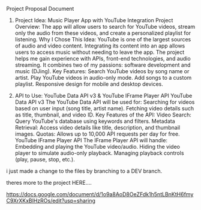 Project Proposal Document
1. Project Idea: Music Player App with YouTube Integration
Project Overview:
The app will allow users to search for YouTube videos, stream only the audio from these videos, and create a personalized playlist for listening.
Why I Chose This Idea:
YouTube is one of the largest sources of audio and video content. Integrating its content into an app allows users to access music without needing to leave the app.
The project helps me gain experience with APIs, front-end technologies, and audio streaming.
It combines two of my passions: software development and music (DJing).
Key Features:
Search YouTube videos by song name or artist.
Play YouTube videos in audio-only mode.
Add songs to a custom playlist.
Responsive design for mobile and desktop devices.

2. API to Use: YouTube Data API v3 & YouTube IFrame Player API
YouTube Data API v3
The YouTube Data API will be used for:
Searching for videos based on user input (song title, artist name).
Fetching video details such as title, thumbnail, and video ID.
Key Features of the API:
Video Search: Query YouTube's database using keywords and filters.
Metadata Retrieval: Access video details like title, description, and thumbnail images.
Quotas: Allows up to 10,000 API requests per day for free.
YouTube IFrame Player API
The IFrame Player API will handle:
Embedding and playing the YouTube video/audio.
Hiding the video player to simulate audio-only playback.
Managing playback controls (play, pause, stop, etc.).


i just made a change to the files by branching to a DEV branch. 


theres more to the project HERE....

https://docs.google.com/document/d/1o9a8AoD8OeZFdk1h5ntLBnKtH6fmyC9XrXKxBlHzROs/edit?usp=sharing  